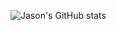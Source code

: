 ![Jason's GitHub stats](https://github-readme-stats.vercel.app/api?username=jasonrn36&show_icons=true&theme=tokyonight)
